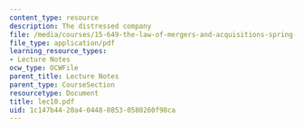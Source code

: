 ```yaml
---
content_type: resource
description: The distressed company
file: /media/courses/15-649-the-law-of-mergers-and-acquisitions-spring-2003/1c147b4420a4044808530580260f98ca_lec10.pdf
file_type: application/pdf
learning_resource_types:
- Lecture Notes
ocw_type: OCWFile
parent_title: Lecture Notes
parent_type: CourseSection
resourcetype: Document
title: lec10.pdf
uid: 1c147b44-20a4-0448-0853-0580260f98ca
---
```

